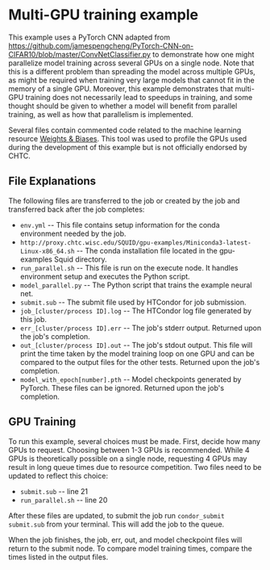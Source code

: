 # Multi-GPU training example

This example uses a PyTorch CNN adapted from https://github.com/jamespengcheng/PyTorch-CNN-on-CIFAR10/blob/master/ConvNetClassifier.py to demonstrate how one might parallelize model training across several GPUs on a single node.
Note that this is a different problem than spreading the model across multiple GPUs, as might be required when training very large models that cannot fit in the memory of a single GPU.
Moreover, this example demonstrates that multi-GPU training does not necessarily lead to speedups in training, and some thought should be given to whether a model will benefit from parallel training, as well as how that parallelism is implemented. 

Several files contain commented code related to the machine learning resource [Weights & Biases](https://wandb.ai/site).
This tool was used to profile the GPUs used during the development of this example but is not officially endorsed by CHTC.
 
## File Explanations

The following files are transferred to the job or created by the job and transferred back after the job completes:
- ```env.yml``` -- This file contains setup information for the conda environment needed by the job.
- ```http://proxy.chtc.wisc.edu/SQUID/gpu-examples/Miniconda3-latest-Linux-x86_64.sh``` -- The conda installation file located in the gpu-examples Squid directory.
- ```run_parallel.sh``` -- This file is run on the execute node. It handles environment setup and executes the Python script.
- ```model_parallel.py``` -- The Python script that trains the example neural net.
- ```submit.sub``` -- The submit file used by HTCondor for job submission.
- ```job_[cluster/process ID].log``` -- The HTCondor log file generated by this job.
- ```err_[cluster/process ID].err``` -- The job's stderr output. Returned upon the job's completion.
- ```out_[cluster/process ID].out``` -- The job's stdout output. This file will print the time taken by the model training loop on one GPU and can be compared to the output files for the other tests. Returned upon the job's completion.
- ```model_with_epoch[number].pth``` -- Model checkpoints generated by PyTorch. These files can be ignored. Returned upon the job's completion.

## GPU Training

To run this example, several choices must be made.
First, decide how many GPUs to request.
Choosing between 1-3 GPUs is recommended.
While 4 GPUs is theoretically possible on a single node, requesting 4 GPUs may result in long queue times due to resource competition.
Two files need to be updated to reflect this choice:

- ```submit.sub``` -- line 21 
- ```run_parallel.sh``` -- line 20 

After these files are updated, to submit the job run ```condor_submit submit.sub``` from your terminal.
This will add the job to the queue.

When the job finishes, the job, err, out, and model checkpoint files will return to the submit node.
To compare model training times, compare the times listed in the output files.

